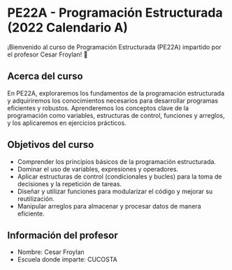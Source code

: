 # PE22A - Programación Estructurada (2022 Calendario A)

¡Bienvenido al curso de Programación Estructurada (PE22A) impartido por el profesor Cesar Froylan! 🎉

## Acerca del curso
En PE22A, exploraremos los fundamentos de la programación estructurada y adquiriremos los conocimientos necesarios para desarrollar programas eficientes y robustos. Aprenderemos los conceptos clave de la programación como variables, estructuras de control, funciones y arreglos, y los aplicaremos en ejercicios prácticos.

## Objetivos del curso
- Comprender los principios básicos de la programación estructurada.
- Dominar el uso de variables, expresiones y operadores.
- Aplicar estructuras de control (condicionales y bucles) para la toma de decisiones y la repetición de tareas.
- Diseñar y utilizar funciones para modularizar el código y mejorar su reutilización.
- Manipular arreglos para almacenar y procesar datos de manera eficiente.

## Información del profesor
- Nombre: Cesar Froylan
- Escuela donde imparte: CUCOSTA
